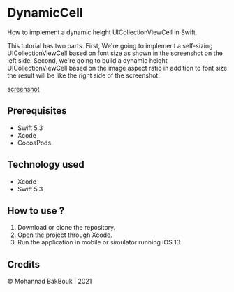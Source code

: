 # DynamicCell
How to implement a dynamic height UICollectionViewCell in Swift.

This tutorial has two parts. First, We're going to implement a self-sizing UICollectionViewCell based on font size as shown in the screenshot on the left side.
Second, we're going to build a dynamic height UICollectionViewCell based on the image aspect ratio in addition to font size the result will be like the right side of the screenshot.

[screenshot](https://user-images.githubusercontent.com/71793823/113447990-9d4fd680-9403-11eb-8e2a-2852a6af3656.png)




## Prerequisites
* Swift 5.3
* Xcode
* CocoaPods

## Technology used
* Xcode
* Swift 5.3

## How to use ?
 1. Download or clone the repository.
 2. Open the project through Xcode.
 3. Run the application in mobile or simulator running iOS 13
 
## Credits
© Mohannad BakBouk | 2021

